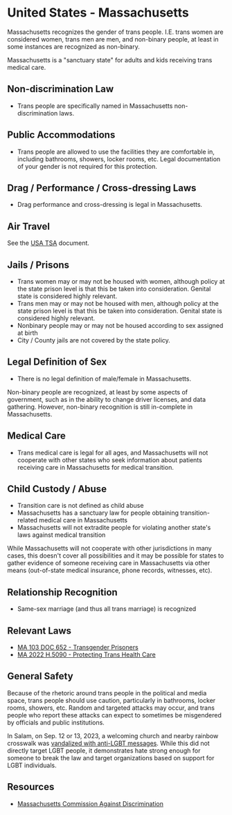 # United States - Massachusetts

Massachusetts recognizes the gender of trans people. I.E. trans women are
considered women, trans men are men, and non-binary people, at least in
some instances are recognized as non-binary.

Massachusetts is a "sanctuary state" for adults and kids receiving trans medical
care.

## Non-discrimination Law

 * Trans people are specifically named in Massachusetts non-discrimination laws.

## Public Accommodations

 * Trans people are allowed to use the facilities they are comfortable
   in, including bathrooms, showers, locker rooms, etc.  Legal
   documentation of your gender is not required for this protection.

## Drag / Performance / Cross-dressing Laws

 * Drag performance and cross-dressing is legal in Massachusetts.

## Air Travel

See the [USA TSA](notes/tsa.md) document.

## Jails / Prisons

 * Trans women may or may not be housed with women, although policy at
   the state prison level is that this be taken into consideration.
   Genital state is considered highly relevant.
 * Trans men may or may not be housed with men, although policy at
   the state prison level is that this be taken into consideration.
   Genital state is considered highly relevant.
 * Nonbinary people may or may not be housed according to sex
   assigned at birth
 * City / County jails are not covered by the state policy.

## Legal Definition of Sex

 * There is no legal definition of male/female in Massachusetts.

Non-binary people are recognized, at least by some aspects of
government, such as in the ability to change driver licenses, and
data gathering. However, non-binary recognition is still in-complete in
Massachusetts.

## Medical Care

 * Trans medical care is legal for all ages, and Massachusetts will not
   cooperate with other states who seek information about patients
   receiving care in Massachusetts for medical transition.

## Child Custody / Abuse

 * Transition care is not defined as child abuse
 * Massachusetts has a sanctuary law for people obtaining transition-related
   medical care in Massachusetts
 * Massachusetts will not extradite people for violating another state's laws
   against medical transition

While Massachusetts will not cooperate with other jurisdictions in many
cases, this doesn't cover all possibilities and it may be possible for
states to gather evidence of someone receiving care in Massachusetts via
other means (out-of-state medical insurance, phone records, witnesses,
etc).
 
## Relationship Recognition

 * Same-sex marriage (and thus all trans marriage) is recognized

## Relevant Laws

 * [MA 103 DOC 652 - Transgender Prisoners](https://www.mass.gov/doc/doc-652-identification-treatment-and-correctional-management-of-inmates-diagnosed-with-gender-dysphoria/download)
 * [MA 2022 H.5090 - Protecting Trans Health Care](https://malegislature.gov/Bills/192/H5090)

## General Safety

Because of the rhetoric around trans people in the political and media
space, trans people should use caution, particularly in bathrooms,
locker rooms, showers, etc.  Random and targeted attacks may occur, and
trans people who report these attacks can expect to sometimes be misgendered
by officials and public institutions.

In Salam, on Sep. 12 or 13, 2023, a welcoming church and nearby rainbow
crosswalk was [vandalized with anti-LGBT
messages](https://www.salemnews.com/news/anti-lgbtq-hate-crime-targets-tabernacle-church-crosswalks/article_20603260-5246-11ee-961c-938a6325d7c1.html).
While this did not directly target LGBT people, it demonstrates hate
strong enough for someone to break the law and target organizations
based on support for LGBT individuals.

## Resources

 * [Massachusetts Commission Against Discrimination](https://www.mass.gov/orgs/massachusetts-commission-against-discrimination)
